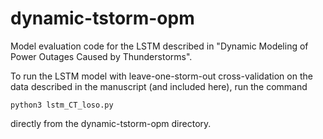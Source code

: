 # dynamic-tstorm-opm
Model evaluation code for the LSTM described in "Dynamic Modeling of Power Outages Caused by Thunderstorms".

To run the LSTM model with leave-one-storm-out cross-validation on the data described in the manuscript (and included here), run the command
```{bash}
python3 lstm_CT_loso.py
```
directly from the dynamic-tstorm-opm directory.
